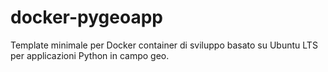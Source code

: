 # docker-pygeoapp
Template minimale per Docker container di sviluppo basato su Ubuntu LTS per applicazioni Python in campo geo. 
